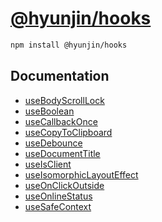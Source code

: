 # [@hyunjin/hooks](https://www.npmjs.com/package/@hyunjin/hooks)

```bash
npm install @hyunjin/hooks
```

## Documentation

- [useBodyScrollLock](https://github.com/hyunjinee/hooks/blob/main/src/useBodyScrollLock/useBodyScrollLock.md)
- [useBoolean](https://github.com/hyunjinee/hooks/blob/main/src/useBoolean/useBoolean.md)
- [useCallbackOnce](https://github.com/hyunjinee/hooks/blob/main/src/useCallbackOnce/useCallbackOnce.md)
- [useCopyToClipboard](https://github.com/hyunjinee/hooks/blob/main/src/useCopyToClipboard/useCopyToClipboard.md)
- [useDebounce](https://github.com/hyunjinee/hooks/blob/main/src/useDebounce/useDebounce.md)
- [useDocumentTitle](https://github.com/hyunjinee/hooks/blob/main/src/useDocumentTitle/useDocumentTitle.md)
- [useIsClient](https://github.com/hyunjinee/hooks/blob/main/src/useIsClient/useIsClient.md)
- [useIsomorphicLayoutEffect](https://github.com/hyunjinee/hooks/blob/main/src/useIsomorphicLayoutEffect/useIsomorphicLayoutEffect.md)
- [useOnClickOutside](https://github.com/hyunjinee/hooks/blob/main/src/useOnClickOutside/useOnClickOutside.md)
- [useOnlineStatus](https://github.com/hyunjinee/hooks/blob/main/src/useOnlineStatus/useOnlineStatus.md)
- [useSafeContext](https://github.com/hyunjinee/hooks/blob/main/src/useSafeContext/useSafeContext.md)
